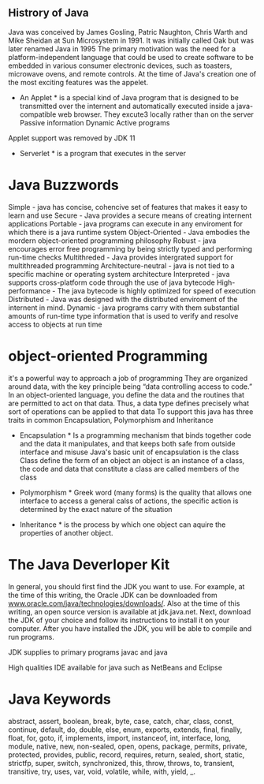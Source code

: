 ## Histrory of Java
Java was conceived by James Gosling, Patric Naughton, Chris Warth and Mike Sheidan at Sun Microsystem in 1991.
It was initially called Oak but was later renamed Java in 1995
The primary motivation was the need for a platform-independent language
that could be used to create software to be embedded in various consumer electronic devices,
such as toasters, microwave ovens, and remote controls.
At the time of Java's creation one of the most exciting features was the appelet.
* An Applet * is a special kind of Java program that is designed to be transmitted over the internent and automatically executed inside a java-compatible web browser. They excute3 locally rather than on the server
Passive information
Dynamic Active programs

Applet support was removed by JDK 11

* Serverlet * is a program that executes in the server

# Java Buzzwords
Simple - java has concise, cohencive set of features that makes it easy to learn and use
Secure - Java provides a secure means of creating internent applications
Portable - java programs can execute in any enviroment for which there is a java runtime system
Object-Oriented - Java embodies the mordern object-oriented programming philosophy
Robust - java encourages error free programming by being strictly typed and performing run-time checks
Multithreded - Java provides intergrated support for multithreaded programming
Architecture-neutral - java is not tied to a specific machine or operating system architecture
Interpreted - java supports cross-platform code through the use of java bytecode
High-performance - The java bytecode is highly optimized for speed of execution
Distributed - Java was designed with the distributed enviroment of the internent in mind.
Dynamic - java programs carry with them substantial amounts of run-time type information that is used to verify and resolve access to objects at run time

# object-oriented Programming
it's a powerful way to approach a job of programming 
They are organized around data,
with the key principle being “data controlling access to code.” In an object-oriented language,
you define the data and the routines that are permitted to act on that data. Thus, a data type
defines precisely what sort of operations can be applied to that data
To support this java has three traits in common Encapsulation, Polymorphism and Inheritance

* Encapsulation *
Is a programming mechanism that binds together code and the data it manipulates, and that keeps both safe from outside interface and misuse
Java's basic unit of encapsulation is the class
Class define the form of an object an object is an instance of a class, the code and data that constitute a class are called members of the class

* Polymorphism *
Greek word (many forms) is the quality that allows one interface to access a general calss of actions, the specific action is determined by the exact nature of the situation

* Inheritance *
is the process by which one object can aquire the properties of another object. 

# The Java Deverloper Kit
In general,
you should first find the JDK you want to use. For example, at the time of this writing, the
Oracle JDK can be downloaded from www.oracle.com/java/technologies/downloads/. Also
at the time of this writing, an open source version is available at jdk.java.net. Next, download
the JDK of your choice and follow its instructions to install it on your computer. After you have
installed the JDK, you will be able to compile and run programs.

JDK supplies to primary programs javac and java

High qualities IDE available for java such as NetBeans and Eclipse

# Java Keywords
abstract, assert, boolean, break, byte, case,
catch, char, class, const, continue, default,
do, double, else, enum, exports, extends,
final, finally, float, for, goto, if,
implements, import, instanceof, int, interface, long,
module, native, new, non-sealed, open, opens,
package, permits, private, protected, provides, public,
record, requires, return, sealed, short, static,
strictfp, super, switch, synchronized, this, throw,
throws, to, transient, transitive, try, uses, var,
void, volatile, while, with, yield, _.